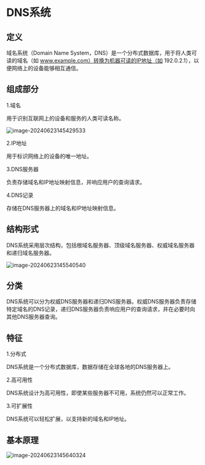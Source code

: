 # DNS系统

## 定义

域名系统（Domain Name System，DNS）是一个分布式数据库，用于将人类可读的域名（如 www.example.com）转换为机器可读的IP地址（如 192.0.2.1），以便网络上的设备能够相互通信。

## 组成部分

1.域名

用于识别互联网上的设备和服务的人类可读名称。

![image-20240623145429533](../TyporaImage/image-20240623145429533.png)

2.IP地址

用于标识网络上的设备的唯一地址。

3.DNS服务器

负责存储域名和IP地址映射信息，并响应用户的查询请求。

4.DNS记录

存储在DNS服务器上的域名和IP地址映射信息。

## 结构形式

DNS系统采用层次结构，包括根域名服务器、顶级域名服务器、权威域名服务器和递归域名服务器。

![image-20240623145540540](../TyporaImage/image-20240623145540540.png)

## 分类

DNS系统可以分为权威DNS服务器和递归DNS服务器。权威DNS服务器负责存储特定域名的DNS记录，递归DNS服务器负责响应用户的查询请求，并在必要时向其他DNS服务器查询。

## 特征

1.分布式

DNS系统是一个分布式数据库，数据存储在全球各地的DNS服务器上。

2.高可用性

DNS系统设计为高可用性，即使某些服务器不可用，系统仍然可以正常工作。

3.可扩展性

DNS系统可以轻松扩展，以支持新的域名和IP地址。



## 基本原理

![image-20240623145640324](../TyporaImage/image-20240623145640324.png)